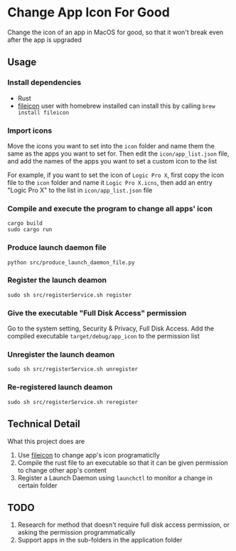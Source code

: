 # Change App Icon For Good

Change the icon of an app in MacOS for good, so that it won't break even after the app is upgraded

## Usage

### Install dependencies
* Rust
* [fileicon](https://github.com/mklement0/fileicon) user with homebrew installed can install this by calling `brew install fileicon`

### Import icons
Move the icons you want to set into the `icon` folder and name them the same as the apps you want to set for. Then edit the `icon/app_list.json` file, and add the names of the apps you want to set a custom icon to the list

For example, if you want to set the icon of `Logic Pro X`, first copy the icon file to the `icon` folder and name it `Logic Pro X.icns`, then add an entry "Logic Pro X" to the list in `icon/app_list.json` file

### Compile and execute the program to change all apps' icon
```shell
cargo build
sudo cargo run
```

### Produce launch daemon file
```shell
python src/produce_launch_daemon_file.py
```

### Register the launch deamon
```shell
sudo sh src/registerService.sh register
```

### Give the executable "Full Disk Access" permission
Go to the system setting, Security & Privacy, Full Disk Access. Add the compiled executable `target/debug/app_icon` to the permission list

### Unregister the launch deamon
```shell
sudo sh src/registerService.sh unregister
```

### Re-registered launch deamon
```shell
sudo sh src/registerService.sh reregister
```

## Technical Detail

What this project does are

1. Use [fileicon](https://github.com/mklement0/fileicon) to change app's icon programaticlly
2. Compile the rust file to an executable so that it can be given permission to change other app's content
3. Register a Launch Daemon using `launchctl` to monitor a change in certain folder

## TODO

1. Research for method that doesn't require full disk access permission, or asking the permission programmatically
2. Support apps in the sub-folders in the application folder
